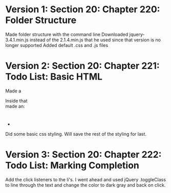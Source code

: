 # Version 1: Section 20: Chapter 220: Folder Structure
   Made folder structure with the command line
   Downloaded jquery-3.4.1.min.js instead of the 2.1.4.min.js that he used since
      that version is no longer supported
   Added default .css and .js files

# Version 2: Section 20: Chapter 221: Todo List: Basic HTML
   Made a <div></div>
   Inside that <div> made an:
      <h1></h1>
      <ul>
         <li> <span></span> </li>
      </ul>
   Did some basic css styling. Will save the rest of the styling for last.

# Version 3: Section 20: Chapter 222: Todo List: Marking Completion
   Add the click listeners to the li's. I went ahead and used jQuery .toggleClass
      to line through the text and change the color to dark gray and back on click.